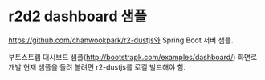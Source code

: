 # r2d2 dashboard 샘플 
https://github.com/chanwookpark/r2-dustjs와 Spring Boot 서버 샘플.

부트스트랩 대시보드 샘플(http://bootstrapk.com/examples/dashboard/) 화면로 개발 
현재 샘플을 돌려 볼려면 r2-dustjs를 로컬 빌드해야 함.
